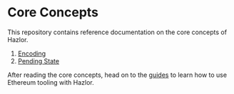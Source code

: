 <!--
order: false
parent:
  order: 4
-->

# Core Concepts

This repository contains reference documentation on the core concepts of Hazlor.

1. [Encoding](./encoding.md)
2. [Pending State](./pending_state.md)

After reading the core concepts, head on to the [guides](../guides/README.md) to learn how to use Ethereum tooling with Hazlor.
